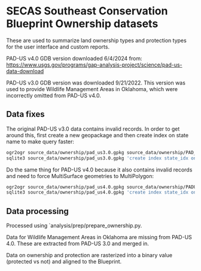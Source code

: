# SECAS Southeast Conservation Blueprint Ownership datasets

These are used to summarize land ownership types and protection types for
the user interface and custom reports.

PAD-US v4.0 GDB version downloaded 6/4/2024 from: https://www.usgs.gov/programs/gap-analysis-project/science/pad-us-data-download

PAD-US v3.0 GDB version was downloaded 9/21/2022. This version was used to
provide Wildlife Management Areas in Oklahoma, which were incorrectly omitted
from PAD-US v4.0.

## Data fixes

The original PAD-US v3.0 data contains invalid records. In order to get around
this, first create a new geopackage and then create index on state name to make
query faster:

```bash
ogr2ogr source_data/ownership/pad_us3.0.gpkg source_data/ownership/PAD_US3_0.gdb PADUS3_0Combined_Proclamation_Marine_Fee_Designation_Easement -progress -skipfailures
sqlite3 source_data/ownership/pad_us3.0.gpkg 'create index state_idx on PADUS3_0Combined_Proclamation_Marine_Fee_Designation_Easement(State_Nm);'
```

Do the same thing for PAD-US v4.0 because it also contains invalid records and need to force MultiSurface geometries to MultiPolygon:

```bash
ogr2ogr source_data/ownership/pad_us4.0.gpkg source_data/ownership/PADUS4_0_Geodatabase.gdb PADUS4_0Combined_Proclamation_Marine_Fee_Designation_Easement -progress -skipfailures -nlt MultiPolygon
sqlite3 source_data/ownership/pad_us4.0.gpkg 'create index state_idx on PADUS4_0Combined_Proclamation_Marine_Fee_Designation_Easement(State_Nm);'
```

## Data processing

Processed using `analysis/prep/prepare_ownership.py.

Data for Wildlife Management Areas in Oklahoma are missing from PAD-US 4.0. These are extracted from PAD-US 3.0 and
merged in.

Data on ownership and protection are rasterized into a binary value (protected vs not) and aligned to the Blueprint.
